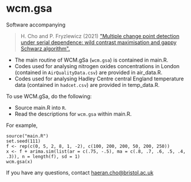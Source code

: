 # wcm.gsa
Software accompanying 
> H. Cho and P. Fryzlewicz (2021) ["Multiple change point detection under serial dependence: wild contrast maximisation and gappy Schwarz algorithm".](https://arxiv.org/abs/2011.13884)

- The main routine of WCM.gSa (`wcm.gsa`) is contained in main.R. 
- Codes used for analysing nitrogen oxides concentrations in London (contained in `AirQualityData.csv`) are provided in air_data.R.
- Codes used for analysing Hadley Centre central England temperature data (contained in `hadcet.csv`) are provided in temp_data.R.

To use WCM.gSa, do the following:

- Source main.R into `R`.
- Read the descriptions for `wcm.gsa` within main.R.

For example,

```{r}
source("main.R")
set.seed(111)
f <- rep(c(0, 5, 2, 8, 1, -2), c(100, 200, 200, 50, 200, 250))
x <- f + arima.sim(list(ar = c(.75, -.5), ma = c(.8, .7, .6, .5, .4, .3)), n = length(f), sd = 1)
wcm.gsa(x)
```

If you have any questions, contact haeran.cho@bristol.ac.uk
